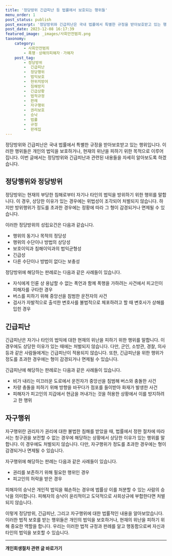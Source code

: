 ```yaml
---
title: '정당방위 긴급피난 등 법률에서 보호되는 행위들'
menu_order: 1
post_status: publish
post_excerpt: '정당방위와 긴급피난은 국내 법률에서 특별한 규정을 받아보호받고 있는 행위입니다. 이러한 행위들은 개인의 법익을 보호하거나, 현재의 위난을 피하기 위한 목적으로 이루어집니다. 이번 글에서는 정당방위와 긴급피난과 관련된 내용들을 자세히 알아보도록 하겠습니다.'
post_date: 2023-12-08 16:17:39
featured_image: _images/사회안전범죄.png
taxonomy:
    category:
        - 사회안전범죄
        - 폭행ㆍ상해의피해자ㆍ가해자
    post_tag:
        - 정당방위
        -  긴급피난
        -  정당행위
        -  법익보호
        -  현위치방어
        -  침해방지
        -  긴급상황
        -  법적규정
        -  판례
        -  자구행위
        -  권리보호
        -  승낙
        -  법률
        -  규정
        -  판례집
---
```




정당방위와 긴급피난은 국내 법률에서 특별한 규정을 받아보호받고 있는 행위입니다. 이러한 행위들은 개인의 법익을 보호하거나, 현재의 위난을 피하기 위한 목적으로 이루어집니다. 이번 글에서는 정당방위와 긴급피난과 관련된 내용들을 자세히 알아보도록 하겠습니다.

## 정당행위와 정당방위

정당방위는 현재의 부당한 침해로부터 자기나 타인의 법익을 방위하기 위한 행위를 말합니다. 이 경우, 상당한 이유가 있는 경우에는 위법성이 조각되어 처벌되지 않습니다. 하지만 방위행위가 정도를 초과한 경우에는 정황에 따라 그 형이 감경되거나 면제될 수 있습니다.

이러한 정당방위의 성립요건은 다음과 같습니다.
- 행위의 동기나 목적의 정당성
- 행위의 수단이나 방법의 상당성
- 보호이익과 침해이익과의 법익균형성
- 긴급성
- 다른 수단이나 방법이 없다는 보충성

정당방위에 해당하는 판례로는 다음과 같은 사례들이 있습니다.
- 자식에게 인륜 상 용납할 수 없는 폭언과 함께 폭행을 가하려는 사건에서 피고인이 피해자를 구타한 경우
- 버스를 피하기 위해 중앙선을 침범한 운전자의 사건
- 검사가 자발적으로 출석한 변호사를 불법적으로 체포하려고 할 때 변호사가 상해를 입힌 경우

## 긴급피난

긴급피난은 자기나 타인의 법익에 대한 현재의 위난을 피하기 위한 행위를 말합니다. 이 경우에도 상당한 이유가 있는 때에는 처벌되지 않습니다. 다만, 군인, 소방관, 경찰, 의사 등과 같은 사람들에게는 긴급피난이 적용되지 않습니다. 또한, 긴급피난을 위한 행위가 정도를 초과한 경우에는 형이 감경되거나 면제될 수 있습니다.

긴급피난에 해당하는 판례로는 다음과 같은 사례들이 있습니다.
- 비가 내리는 미끄러운 도로에서 운전자가 중앙선을 침범해 버스와 충돌한 사건
- 차량 충돌을 피하기 위해 방향을 바꾸다가 점포를 들이받아 화재가 발생한 사건
- 피해자가 피고인의 지갑에서 현금을 꺼내가는 것을 허용한 상황에서 이를 방지하려고 한 행위

## 자구행위

자구행위란 권리자가 권리에 대한 불법한 침해를 받았을 때, 법률에서 정한 절차에 따라서는 청구권을 보전할 수 없는 경우에 해당하는 상황에서 상당한 이유가 있는 행위를 말합니다. 이 경우에도 처벌되지 않습니다. 다만, 자구행위가 정도를 초과한 경우에는 형이 감경되거나 면제될 수 있습니다.

자구행위에 해당하는 판례는 다음과 같은 사례들이 있습니다.
- 권리를 보존하기 위해 필요한 행위인 경우
- 피고인의 허락을 받은 경우

피해자의 승낙은 개인적 법익을 훼손하는 경우에 법률상 이를 처분할 수 있는 사람의 승낙을 의미합니다. 피해자의 승낙이 윤리적이고 도덕적으로 사회상규에 부합한다면 처벌되지 않습니다.

이렇게 정당방위, 긴급피난, 그리고 자구행위에 대한 법률적인 내용을 알아보았습니다. 이러한 법적 보호를 받는 행위들은 개인의 법익을 보호하거나, 현재의 위난을 피하기 위해 중요한 역할을 합니다. 우리는 이러한 법적 규정과 판례를 알고 행동함으로써 자신과 타인의 법익을 보호할 수 있습니다.
<!-- wp:separator -->
<hr class="wp-block-separator has-alpha-channel-opacity"/>
<!-- /wp:separator -->

<!-- wp:group {"backgroundColor":"base","layout":{"type":"constrained"}} -->
<div class="wp-block-group has-base-background-color has-background"><!-- wp:paragraph {"align":"center","fontSize":"medium"} -->
<p class="has-text-align-center has-large-font-size"><strong>개인회생절차 관련 글 바로가기</strong></p>
<!-- /wp:paragraph -->


<!-- wp:latest-posts
{"categories":[{"id":14834,"count":19,"description":"","link":"https://uknowlaw.com/category/%ea%b0%9c%ec%9d%b8%ed%9a%8c%ec%83%9d%ec%a0%88%ec%b0%a8/","name":"개인회생절차","slug":"개인회생절차","taxonomy":"category","parent":0,"meta":[],"_links":{"self":[{"href":"https://uknowlaw.com/wp-json/wp/v2/categories/14834"}],"collection":[{"href":"https://uknowlaw.com/wp-json/wp/v2/categories"}],"about":[{"href":"https://uknowlaw.com/wp-json/wp/v2/taxonomies/category"}],"wp:post_type":[{"href":"https://uknowlaw.com/wp-json/wp/v2/posts?categories=14834"}],"curies":[{"name":"wp","href":"https://api.w.org/{rel}","templated":true}]}}],"postsToShow":100,"excerptLength":28,"postLayout":"grid","columns":2,"featuredImageAlign":"left","featuredImageSizeSlug":"large","fontSize":"small"} /--></div>
<!-- /wp:group -->